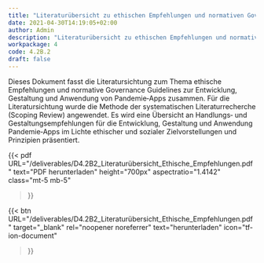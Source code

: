 ```yaml
---
title: "Literaturübersicht zu ethischen Empfehlungen und normativen Governance Guidelines zur Entwicklung, Gestaltung und Anwendung von Pandemie‐Apps"
date: 2021-04-30T14:19:05+02:00
author: Admin
description: "Literaturübersicht zu ethischen Empfehlungen und normativen Governance Guidelines zur Entwicklung, Gestaltung und Anwendung von Pandemie‐Apps"
workpackage: 4
code: 4.2B.2
draft: false
---
```


Dieses Dokument fasst die Literatursichtung zum Thema ethische Empfehlungen und normative Governance Guidelines zur Entwicklung, Gestaltung und Anwendung von Pandemie‐Apps zusammen. Für die Literatursichtung wurde die Methode der systematischen Literaturrecherche (Scoping Review) angewendet. Es wird eine Übersicht an Handlungs‐ und Gestaltungsempfehlungen für die Entwicklung, Gestaltung und Anwendung Pandemie‐Apps im Lichte ethischer und sozialer Zielvorstellungen und Prinzipien präsentiert.

{{< pdf
    URL="/deliverables/D4.2B2_Literaturübersicht_Ethische_Empfehlungen.pdf"
    text="PDF herunterladen"
    height="700px"
    aspectratio="1.4142"
    class="mt-5 mb-5"
>}}


{{< btn
    URL="/deliverables/D4.2B2_Literaturübersicht_Ethische_Empfehlungen.pdf"
    target="_blank"
    rel="noopener noreferrer"
    text="herunterladen"
    icon="tf-ion-document"
>}}
